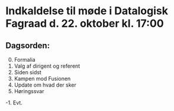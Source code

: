 # Indkaldelse til møde i Datalogisk Fagraad d. 22. oktober kl. 17:00

## Dagsorden:

0. Formalia
  0. Valg af dirigent og referent
1. Siden sidst
2. Kampen mod Fusionen
  0. Update om hvad der sker
  1. Høringssvar

-1. Evt.
